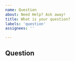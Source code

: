 ```yaml
---
name: Question
about: Need Help? Ask away!
title: What is your question?
labels: 'question'
assignees: ''

---
```


## Question
<!-- Ask your question here.  As always, the more details you provide, the easier we can help you. -->
